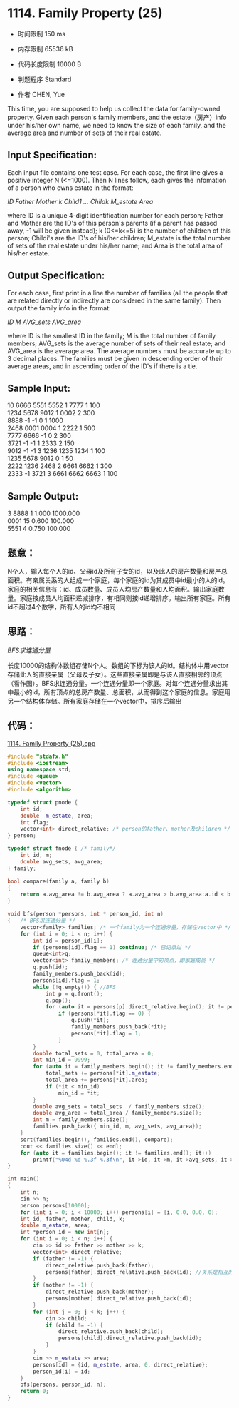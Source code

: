 ﻿# 1114. Family Property (25)



* 时间限制 150 ms



* 内存限制 65536 kB



* 代码长度限制 16000 B


* 判题程序 Standard 

* 作者 CHEN, Yue



This time, you are supposed to help us collect the data for family-owned property. Given each person's family members, and the estate（房产）info under his/her own name, we need to know the size of each family, and the average area and number of sets of their real estate.

## Input Specification: 

Each input file contains one test case. For each case, the first line gives a positive integer N (<=1000). Then N lines follow, each gives the infomation of a person who owns estate in the format:

*ID Father Mother k Child1 ... Childk M_estate Area*

where ID is a unique 4-digit identification number for each person; Father and Mother are the ID's of this person's parents (if a parent has passed away, -1 will be given instead); k (0<=k<=5) is the number of children of this person; Childi's are the ID's of his/her children; M_estate is the total number of sets of the real estate under his/her name; and Area is the total area of his/her estate. 

## Output Specification: 

For each case, first print in a line the number of families (all the people that are related directly or indirectly are considered in the same family). Then output the family info in the format: 

*ID M AVG_sets AVG_area*

where ID is the smallest ID in the family; M is the total number of family members; AVG_sets is the average number of sets of their real estate; and AVG_area is the average area. The average numbers must be accurate up to 3 decimal places. The families must be given in descending order of their average areas, and in ascending order of the ID's if there is a tie. 




## Sample Input:

10
6666 5551 5552 1 7777 1 100  
1234 5678 9012 1 0002 2 300  
8888 -1 -1 0 1 1000  
2468 0001 0004 1 2222 1 500  
7777 6666 -1 0 2 300  
3721 -1 -1 1 2333 2 150  
9012 -1 -1 3 1236 1235 1234 1 100  
1235 5678 9012 0 1 50  
2222 1236 2468 2 6661 6662 1 300  
2333 -1 3721 3 6661 6662 6663 1 100  

## Sample Output:

3
8888 1 1.000 1000.000  
0001 15 0.600 100.000  
5551 4 0.750 100.000  


## 题意：

N个人，输入每个人的id、父母id及所有子女的id，以及此人的房产数量和房产总面积。有亲属关系的人组成一个家庭，每个家庭的id为其成员中id最小的人的id。家庭的相关信息有：id、成员数量、成员人均房产数量和人均面积。输出家庭数量。家庭按成员人均面积递减排序，有相同则按id递增排序。输出所有家庭。所有id不超过4个数字，所有人的id均不相同

## 思路：


*BFS求连通分量*

长度10000的结构体数组存储N个人。数组的下标为该人的id。结构体中用vector存储此人的直接亲属（父母及子女）。这些直接亲属即是与该人直接相邻的顶点（看作图）。BFS求连通分量。一个连通分量即一个家庭。对每个连通分量求出其中最小的id，所有顶点的总房产数量、总面积，从而得到这个家庭的信息。家庭用另一个结构体存储。所有家庭存储在一个vector中，排序后输出


## 代码：

[1114. Family Property (25).cpp ](https://github.com/jerrykcode/PAT-Advanced-Level-Practise/blob/master/PAT%20Advanced%20Level%20Practice/1114.%20Family%20Property%20(25)/1114.%20Family%20Property%20(25).cpp)

```cpp
#include "stdafx.h"
#include <iostream>
using namespace std;
#include <queue>
#include <vector>
#include <algorithm>

typedef struct pnode { 
	int id;
	double  m_estate, area;
	int flag;
	vector<int> direct_relative; /* person的father、mother及children */
} person;

typedef struct fnode { /* family*/
	int id, m;
	double avg_sets, avg_area;
} family;

bool compare(family a, family b)
{
	return a.avg_area != b.avg_area ? a.avg_area > b.avg_area:a.id < b.id;
}

void bfs(person *persons, int * person_id, int n)
{	/* BFS求连通分量 */
	vector<family> families; /* 一个family为一个连通分量，存储在vector中 */
	for (int i = 0; i < n; i++) {
		int id = person_id[i];
		if (persons[id].flag == 1) continue; /* 已记录过 */
		queue<int>q;
		vector<int> family_members; /* 连通分量中的顶点，即家庭成员 */
		q.push(id);
		family_members.push_back(id);
		persons[id].flag = 1;
		while (!q.empty()) { //BFS
			int p = q.front();
			q.pop();
			for (auto it = persons[p].direct_relative.begin(); it != persons[p].direct_relative.end(); it++) //parents或chidren
				if (persons[*it].flag == 0) {
					q.push(*it);
					family_members.push_back(*it);
					persons[*it].flag = 1;
				}
		}
		double total_sets = 0, total_area = 0;
		int min_id = 9999;
		for (auto it = family_members.begin(); it != family_members.end(); it++) {
			total_sets += persons[*it].m_estate;
			total_area += persons[*it].area;
			if (*it < min_id)
				min_id = *it;
		}
		double avg_sets = total_sets  / family_members.size();
		double avg_area = total_area / family_members.size();
		int m = family_members.size();
		families.push_back({ min_id, m, avg_sets, avg_area});
	}
	sort(families.begin(), families.end(), compare);
	cout << families.size() << endl;
	for (auto it = families.begin(); it != families.end(); it++) 
		printf("%04d %d %.3f %.3f\n", it->id, it->m, it->avg_sets, it->avg_area);
}

int main()
{
	int n;
	cin >> n;
	person persons[10000];
	for (int i = 0; i < 10000; i++) persons[i] = {i, 0.0, 0.0, 0};
	int id, father, mother, child, k;
	double m_estate, area;
	int *person_id = new int[n];
	for (int i = 0; i < n; i++) {
		cin >> id >> father >> mother >> k;
		vector<int> direct_relative;
		if (father != -1) {
			direct_relative.push_back(father);
			persons[father].direct_relative.push_back(id); //关系是相互的
		}
		if (mother != -1) {
			direct_relative.push_back(mother);
			persons[mother].direct_relative.push_back(id);
		}
		for (int j = 0; j < k; j++) {
			cin >> child;
			if (child != -1) {
				direct_relative.push_back(child);
				persons[child].direct_relative.push_back(id);
			}
		}
		cin >> m_estate >> area;
		persons[id] = {id, m_estate, area, 0, direct_relative};
		person_id[i] = id;
	}
	bfs(persons, person_id, n);
	return 0;
}
```
